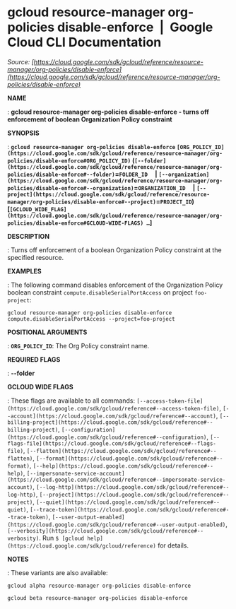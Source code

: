 # gcloud resource-manager org-policies disable-enforce  |  Google Cloud CLI Documentation

*Source: [https://cloud.google.com/sdk/gcloud/reference/resource-manager/org-policies/disable-enforce](https://cloud.google.com/sdk/gcloud/reference/resource-manager/org-policies/disable-enforce)*

**NAME**

: **gcloud resource-manager org-policies disable-enforce - turns off enforcement of boolean Organization Policy constraint**

**SYNOPSIS**

: **`gcloud resource-manager org-policies disable-enforce` `[ORG_POLICY_ID](https://cloud.google.com/sdk/gcloud/reference/resource-manager/org-policies/disable-enforce#ORG_POLICY_ID)` (`[--folder](https://cloud.google.com/sdk/gcloud/reference/resource-manager/org-policies/disable-enforce#--folder)`=`FOLDER_ID`     | `[--organization](https://cloud.google.com/sdk/gcloud/reference/resource-manager/org-policies/disable-enforce#--organization)`=`ORGANIZATION_ID`     | `[--project](https://cloud.google.com/sdk/gcloud/reference/resource-manager/org-policies/disable-enforce#--project)`=`PROJECT_ID`) [`[GCLOUD_WIDE_FLAG](https://cloud.google.com/sdk/gcloud/reference/resource-manager/org-policies/disable-enforce#GCLOUD-WIDE-FLAGS) …`]**

**DESCRIPTION**

: Turns off enforcement of a boolean Organization Policy constraint at the
specified resource.

**EXAMPLES**

: The following command disables enforcement of the Organization Policy boolean
constraint `compute.disableSerialPortAccess` on project
`foo-project`:

```
gcloud resource-manager org-policies disable-enforce compute.disableSerialPortAccess --project=foo-project
```

**POSITIONAL ARGUMENTS**

: **`ORG_POLICY_ID`**:
The Org Policy constraint name.

**REQUIRED FLAGS**

: **--folder**

**GCLOUD WIDE FLAGS**

: These flags are available to all commands: `[--access-token-file](https://cloud.google.com/sdk/gcloud/reference#--access-token-file)`,
`[--account](https://cloud.google.com/sdk/gcloud/reference#--account)`, `[--billing-project](https://cloud.google.com/sdk/gcloud/reference#--billing-project)`,
`[--configuration](https://cloud.google.com/sdk/gcloud/reference#--configuration)`,
`[--flags-file](https://cloud.google.com/sdk/gcloud/reference#--flags-file)`,
`[--flatten](https://cloud.google.com/sdk/gcloud/reference#--flatten)`, `[--format](https://cloud.google.com/sdk/gcloud/reference#--format)`, `[--help](https://cloud.google.com/sdk/gcloud/reference#--help)`, `[--impersonate-service-account](https://cloud.google.com/sdk/gcloud/reference#--impersonate-service-account)`,
`[--log-http](https://cloud.google.com/sdk/gcloud/reference#--log-http)`,
`[--project](https://cloud.google.com/sdk/gcloud/reference#--project)`, `[--quiet](https://cloud.google.com/sdk/gcloud/reference#--quiet)`, `[--trace-token](https://cloud.google.com/sdk/gcloud/reference#--trace-token)`, `[--user-output-enabled](https://cloud.google.com/sdk/gcloud/reference#--user-output-enabled)`,
`[--verbosity](https://cloud.google.com/sdk/gcloud/reference#--verbosity)`.
Run `$ [gcloud help](https://cloud.google.com/sdk/gcloud/reference)` for details.

**NOTES**

: These variants are also available:

```
gcloud alpha resource-manager org-policies disable-enforce
```

```
gcloud beta resource-manager org-policies disable-enforce
```